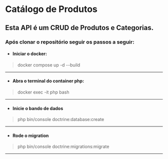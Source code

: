 # Catálogo de Produtos

## Esta API é um CRUD de Produtos e Categorias.


### Após clonar o repositório seguir os passos a seguir:

* #### Iniciar o docker:
> docker compose up -d --build
---
* #### Abra o terminal do container php:
> docker exec -it php bash
---
* #### Inicie o bando de dados
> php bin/console doctrine:database:create
___
* #### Rode o migration
> php bin/console doctrine:migrations:migrate
___

